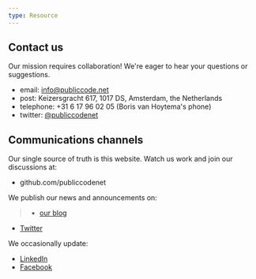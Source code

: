 ```yaml
---
type: Resource
---
```


## Contact us

Our mission requires collaboration! We're eager to hear your questions or suggestions.

+ email: <info@publiccode.net>
+ post: Keizersgracht 617, 1017 DS, Amsterdam, the Netherlands
+ telephone: +31 6 17 96 02 05 (Boris van Hoytema's phone)
+ twitter: [@publiccodenet](twitter.com/publiccodenet)

## Communications channels

Our single source of truth is this website. Watch us work and join our discussions at:

+ github.com/publiccodenet

We publish our news and announcements on:
> + [our blog](blog.publiccode.net)
+ [Twitter](twitter.com/publiccodenet)

We occasionally update:
+ [LinkedIn](https://www.linkedin.com/company/27007004/)
+ [Facebook](https://www.facebook.com/publiccodenet/)

